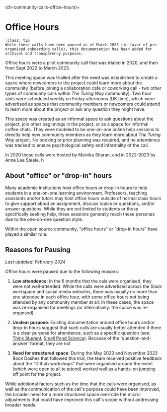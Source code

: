 (ch-community-calls-office-hours)=
# Office Hours

```{admonition} Note
:class: tip
While these calls have been paused as of March 2023 (in favor of pre-organised onboarding calls), this documentation has been added for archival and transparency purposes.
```

Office hours were a pilot community call that was trialed in 2020, and then from Sept 2022 to March 2023. 

This meeting space was trialled after the need was established to create a space where newcomers to the project could learn more about the community (before joining a collaboration cafe or coworking call - two other types of community calls within _The Turing Way_ community). 
Two hour slots were scheduled weekly on Friday afternoons (UK time), which were advertised as spaces that community members or newcomers could attend to learn more about the project or ask any question they might have.

This space was created as an informal space to ask questions about the project, join other beginnings in the project, or as a space for informal coffee chats. 
They were modeled to be one-on-one online help sessions to directly help new community members as they learn more about _The Turing Way_ project. 
No booking or prior planning was required, and no attendence was tracked to ensure psychological safety and informality of the call.

In 2020 these calls were hosted by Malvika Sharan, and in 2022-2023 by Anne Lee Steele.  h

## About "office" or "drop-in" hours

Many academic institutions host office hours or drop-in hours to help students in a one-on-one learning environment.
Professors, teaching assistants and/or tutors may host office hours outside of normal class hours to give support about an assignment, discuss topics or questions, and/or answer questions.
While they are not limited to students or those specifically seeking help, these sessions generally reach these personas due to the one-on-one question style.

Within the open source community, "office hours" or "drop-in hours" have played a similar role.

## Reasons for Pausing

_Last updated: February 2024_ 

Office hours were paused due to the following reasons:

1. **Low attendence**: In the 6 months that the cals were organised, they were not well-attended. While the calls were advertised across the Slack workspace and social media websites, there was usually no more than one attendee in each office hour, with some office hours not being attended by any community member at all. In these cases, the space was re-organised for meetings  (or alternatively: the space was re-organsed)

2. **Unclear purpose**: Existing documentation around office hours and/or drop-in hours suggest that such calls are usually better attended if there is a clear purpose for attendence, such as a specific question (see: [Think Student](https://thinkstudent.co.uk/what-is-a-drop-in-session-at-uni/), [Small Pond Science](https://smallpondscience.com/2016/03/21/what-are-office-hours-for/)). Because of the 'question-and-answer' format, they are not 

3. **Need for structured space**: During the May 2023 and November 2023 Book Dashes that followed this trial, the team received positive feedback about the "Github workshops" that were organised around the event (which were open to all to attend) worked well as a hands-on jumping off point for the project.  

While additional factors such as the time that the calls were organised, as well as the communication of the call's purpose could have been improved, the broader need for a more structured space overrode the micro-adjustments that could have improved this call's scope without addressing broader needs.